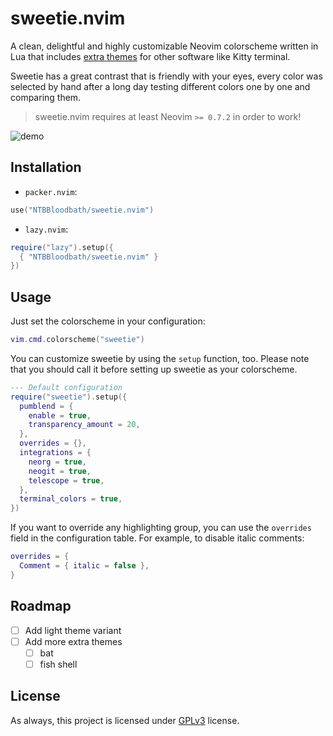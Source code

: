 # sweetie.nvim

A clean, delightful and highly customizable Neovim colorscheme written in Lua that
includes [extra themes](./extras) for other software like Kitty terminal.

Sweetie has a great contrast that is friendly with your eyes, every color was selected
by hand after a long day testing different colors one by one and comparing them.

> sweetie.nvim requires at least Neovim `>= 0.7.2` in order to work!

![demo](https://user-images.githubusercontent.com/36456999/221467923-d7b1ff8e-7eb2-461e-a8cb-f831a15ee75c.png)

## Installation

- `packer.nvim`:
```lua
use("NTBBloodbath/sweetie.nvim")
```

- `lazy.nvim`:
```lua
require("lazy").setup({
  { "NTBBloodbath/sweetie.nvim" }
})
```

## Usage

Just set the colorscheme in your configuration:
```lua
vim.cmd.colorscheme("sweetie")
```

You can customize sweetie by using the `setup` function, too. Please note that you should
call it before setting up sweetie as your colorscheme.
```lua
--- Default configuration
require("sweetie").setup({
  pumblend = {
    enable = true,
    transparency_amount = 20,
  },
  overrides = {},
  integrations = {
    neorg = true,
    neogit = true,
    telescope = true,
  },
  terminal_colors = true,
})
```

If you want to override any highlighting group, you can use the `overrides` field in
the configuration table. For example, to disable italic comments:
```lua
overrides = {
  Comment = { italic = false },
}
```

## Roadmap

- [ ] Add light theme variant
- [ ] Add more extra themes
  - [ ] bat
  - [ ] fish shell

## License

As always, this project is licensed under [GPLv3](./LICENSE) license.
